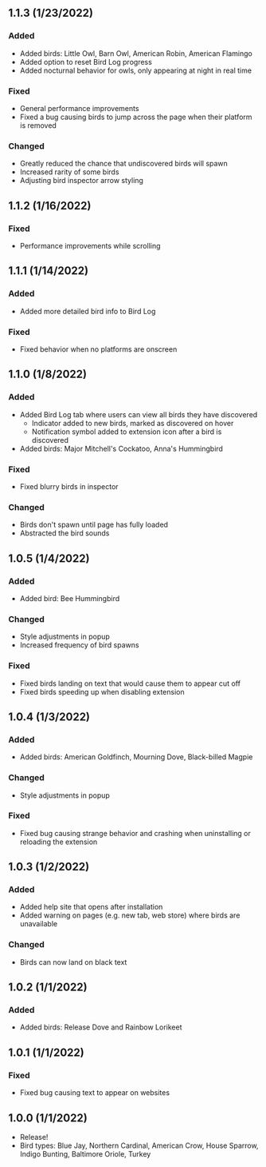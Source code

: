 ## 1.1.3 (1/23/2022)

### Added

- Added birds: Little Owl, Barn Owl, American Robin, American Flamingo
- Added option to reset Bird Log progress
- Added nocturnal behavior for owls, only appearing at night in real time

### Fixed

- General performance improvements
- Fixed a bug causing birds to jump across the page when their platform is removed

### Changed

- Greatly reduced the chance that undiscovered birds will spawn
- Increased rarity of some birds
- Adjusting bird inspector arrow styling

## 1.1.2 (1/16/2022)

### Fixed

- Performance improvements while scrolling

## 1.1.1 (1/14/2022)

### Added

- Added more detailed bird info to Bird Log

### Fixed

- Fixed behavior when no platforms are onscreen

## 1.1.0 (1/8/2022)

### Added

- Added Bird Log tab where users can view all birds they have discovered
  - Indicator added to new birds, marked as discovered on hover
  - Notification symbol added to extension icon after a bird is discovered
- Added birds: Major Mitchell's Cockatoo, Anna's Hummingbird

### Fixed

- Fixed blurry birds in inspector

### Changed

- Birds don't spawn until page has fully loaded
- Abstracted the bird sounds

## 1.0.5 (1/4/2022)

### Added

- Added bird: Bee Hummingbird

### Changed

- Style adjustments in popup
- Increased frequency of bird spawns

### Fixed

- Fixed birds landing on text that would cause them to appear cut off
- Fixed birds speeding up when disabling extension

## 1.0.4 (1/3/2022)

### Added

- Added birds: American Goldfinch, Mourning Dove, Black-billed Magpie

### Changed

- Style adjustments in popup

### Fixed

- Fixed bug causing strange behavior and crashing when uninstalling or reloading the extension

## 1.0.3 (1/2/2022)

### Added

- Added help site that opens after installation
- Added warning on pages (e.g. new tab, web store) where birds are unavailable

### Changed

- Birds can now land on black text

## 1.0.2 (1/1/2022)

### Added

- Added birds: Release Dove and Rainbow Lorikeet

## 1.0.1 (1/1/2022)

### Fixed

- Fixed bug causing text to appear on websites

## 1.0.0 (1/1/2022)

- Release!
- Bird types: Blue Jay, Northern Cardinal, American Crow, House Sparrow, Indigo Bunting, Baltimore Oriole, Turkey
